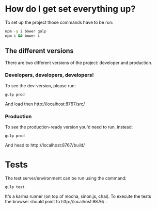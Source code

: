 # How do I get set everything up?

To set up the project those commands have to be run:
```bash
npm -g i bower gulp
npm i && bower i
```

## The different versions

There are two different versions of the project: developer and production.


### Developers, developers, developers!

To see the dev-version, please run:

```bash
gulp prod
```

And load then http://localhost:8767/src/


### Production

To see the production-ready version you'd need to run, instead:

```bash
gulp prod
```

And head to http://localhost:8767/build/



# Tests

The test server/environment can be run using the command:

```bash
gulp test
```

It's a karma runner (on top of mocha, sinon.js, chai). To execute the tests the browser should point to http://localhost:9876/ .
